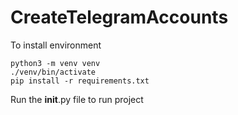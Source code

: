 # CreateTelegramAccounts

To install environment
```
python3 -m venv venv
./venv/bin/activate
pip install -r requirements.txt
```

Run the __init__.py file to run project
